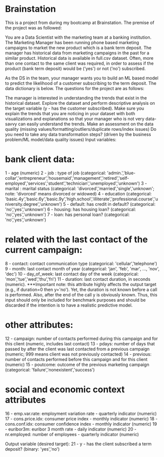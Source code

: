 # Brainstation

This is a project from during my bootcamp at Brainstation. The premise of the project was as followed:

You are a Data Scientist with the marketing team at a banking institution. The Marketing Manager has been running phone based marketing campaigns to market the new product which is a bank term deposit. The manager has historical data from marketing campaigns in the past for a similar product. Historical data is available in full.csv dataset. Often, more than one contact to the same client was required, in order to assess if the product (bank term deposit) would be ('yes') or not ('no') subscribed.
 
As the DS in the team, your manager wants you to build an ML based model to predict the likelihood of a customer subscribing to the term deposit. The data dictionary is below. The questions for the project are as follows:
 
The manager is interested in understanding the trends that exist in the historical dataset. Explore the dataset and perform descriptive analysis on the target variable (y - has the customer subscribed). Make sure you explain the trends that you are noticing in your dataset with both visualizations and explanations so that your manager who is not very data-savvy can easily understand the trends.
Make an assessment on the data quality (missing values/formatting/outliers/duplicate rows/index issues)
Do you need to take any data transformation steps? (driven by the business problem/ML model/data quality issues) 
Input variables:
# bank client data:
1 - age (numeric)
2 - job : type of job (categorical: 'admin.','blue-collar','entrepreneur','housemaid','management','retired','self-employed','services','student','technician','unemployed','unknown')
3 - marital : marital status (categorical: 'divorced','married','single','unknown'; note: 'divorced' means divorced or widowed)
4 - education (categorical: 'basic.4y','basic.6y','basic.9y','high.school','illiterate','professional.course','university.degree','unknown')
5 - default: has credit in default? (categorical: 'no','yes','unknown')
6 - housing: has housing loan? (categorical: 'no','yes','unknown')
7 - loan: has personal loan? (categorical: 'no','yes','unknown')
 
# related with the last contact of the current campaign:
8 - contact: contact communication type (categorical: 'cellular','telephone')
9 - month: last contact month of year (categorical: 'jan', 'feb', 'mar', ..., 'nov', 'dec')
10 - day_of_week: last contact day of the week (categorical: 'mon','tue','wed','thu','fri')
11 - duration: last contact duration, in seconds (numeric). 
***Important note: this attribute highly affects the output target (e.g., if duration=0 then y='no'). Yet, the duration is not known before a call is performed. Also, after the end of the call y is obviously known. Thus, this input should only be included for benchmark purposes and should be discarded if the intention is to have a realistic predictive model.
 
# other attributes:
12 - campaign: number of contacts performed during this campaign and for this client (numeric, includes last contact)
13 - pdays: number of days that passed by after the client was last contacted from a previous campaign (numeric; 999 means client was not previously contacted)
14 - previous: number of contacts performed before this campaign and for this client (numeric)
15 - poutcome: outcome of the previous marketing campaign (categorical: 'failure','nonexistent','success')
 
# social and economic context attributes
16 - emp.var.rate: employment variation rate - quarterly indicator (numeric)
17 - cons.price.idx: consumer price index - monthly indicator (numeric)
18 - cons.conf.idx: consumer confidence index - monthly indicator (numeric)
19 - euribor3m: euribor 3 month rate - daily indicator (numeric)
20 - nr.employed: number of employees - quarterly indicator (numeric)
 
Output variable (desired target):
21 - y - has the client subscribed a term deposit? (binary: 'yes','no')
